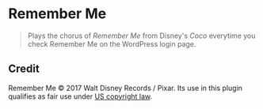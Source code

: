 # Remember Me

> Plays the chorus of *Remember Me* from Disney's *Coco* everytime you check Remember Me on the WordPress login page.

## Credit

Remember Me © 2017 Walt Disney Records / Pixar. Its use in this plugin qualifies as fair use under [US copyright law]( https://www.copyright.gov/fair-use/more-info.html).
